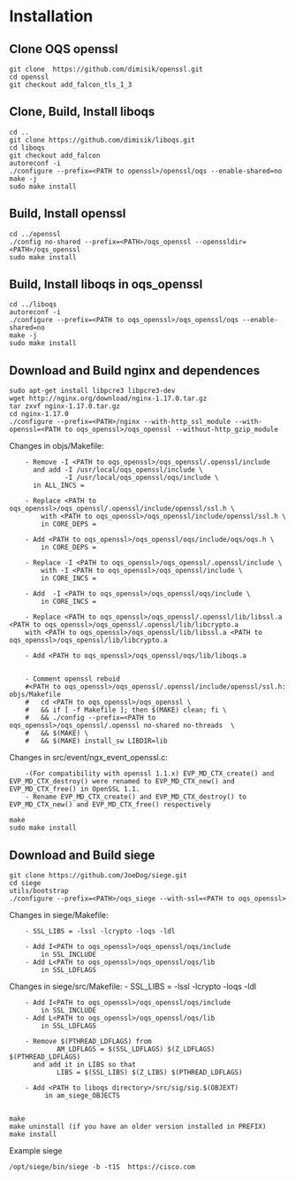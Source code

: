# Installation

## Clone OQS openssl

	git clone  https://github.com/dimisik/openssl.git
	cd openssl
	git checkout add_falcon_tls_1_3

## Clone, Build, Install liboqs

	cd ..
	git clone https://github.com/dimisik/liboqs.git 
	cd liboqs
	git checkout add_falcon
	autoreconf -i
	./configure --prefix=<PATH to openssl>/openssl/oqs --enable-shared=no
	make -j
	sudo make install
 
## Build, Install openssl

	cd ../openssl
	./config no-shared --prefix=<PATH>/oqs_openssl --openssldir=<PATH>/oqs_openssl
	sudo make install

## Build, Install liboqs in oqs_openssl

	cd ../liboqs
	autoreconf -i
	./configure --prefix=<PATH to oqs_openssl>/oqs_openssl/oqs --enable-shared=no
	make -j
	sudo make install

## Download and Build nginx and dependences
 
	sudo apt-get install libpcre3 libpcre3-dev
	wget http://nginx.org/download/nginx-1.17.0.tar.gz
	tar zxvf nginx-1.17.0.tar.gz
	cd nginx-1.17.0
	./configure --prefix=<PATH>/nginx --with-http_ssl_module --with-openssl=<PATH to oqs_openssl>/oqs_openssl --without-http_gzip_module

Changes in objs/Makefile:

		- Remove -I <PATH to oqs_openssl>/oqs_openssl/.openssl/include
		  and add -I /usr/local/oqs_openssl/include \
	              -I /usr/local/oqs_openssl/oqs/include \
		  in ALL_INCS =

        - Replace <PATH to oqs_openssl>/oqs_openssl/.openssl/include/openssl/ssl.h \
		    with <PATH to oqs_openssl>/oqs_openssl/include/openssl/ssl.h \
			in CORE_DEPS =
			
		- Add <PATH to oqs_openssl>/oqs_openssl/oqs/include/oqs/oqs.h \
			in CORE_DEPS =	
	
        - Replace -I <PATH to oqs_openssl>/oqs_openssl/.openssl/include \ 
		    with -I <PATH to oqs_openssl>/oqs_openssl/include \
			in CORE_INCS =
		
		- Add  -I <PATH to oqs_openssl>/oqs_openssl/oqs/include \
			in CORE_INCS =	

		- Replace <PATH to oqs_openssl>/oqs_openssl/.openssl/lib/libssl.a <PATH to oqs_openssl>/oqs_openssl/.openssl/lib/libcrypto.a
		with <PATH to oqs_openssl>/oqs_openssl/lib/libssl.a <PATH to oqs_openssl>/oqs_openssl/lib/libcrypto.a
		
	    - Add <PATH to oqs_openssl>/oqs_openssl/oqs/lib/liboqs.a  

		
		- Comment openssl rebuid 
		#<PATH to oqs_openssl>/oqs_openssl/.openssl/include/openssl/ssl.h:	objs/Makefile
		#	cd <PATH to oqs_openssl>/oqs_openssl \
		#	&& if [ -f Makefile ]; then $(MAKE) clean; fi \
		#	&& ./config --prefix=<PATH to oqs_openssl>/oqs_openssl/.openssl no-shared no-threads  \
		#	&& $(MAKE) \
		#	&& $(MAKE) install_sw LIBDIR=lib
		
Changes in src/event/ngx_event_openssl.c:

		-(For compatibility with openssl 1.1.x) EVP_MD_CTX_create() and EVP_MD_CTX_destroy() were renamed to EVP_MD_CTX_new() and EVP_MD_CTX_free() in OpenSSL 1.1.
		- Rename EVP_MD_CTX_create() and EVP_MD_CTX_destroy() to EVP_MD_CTX_new() and EVP_MD_CTX_free() respectively

	make
	sudo make install


## Download and Build siege

	git clone https://github.com/JoeDog/siege.git
	cd siege 
	utils/bootstrap 
	./configure --prefix=<PATH>/oqs_siege --with-ssl=<PATH to oqs_openssl>

Changes in siege/Makefile:

		- SSL_LIBS = -lssl -lcrypto -loqs -ldl
	
		- Add I<PATH to oqs_openssl>/oqs_openssl/oqs/include
			in SSL_INCLUDE  
		- Add L<PATH to oqs_openssl>/oqs_openssl/oqs/lib
			in SSL_LDFLAGS
	
Changes in siege/src/Makefile:
		- SSL_LIBS = -lssl -lcrypto -loqs -ldl
	
		- Add I<PATH to oqs_openssl>/oqs_openssl/oqs/include
			in SSL_INCLUDE  
		- Add L<PATH to oqs_openssl>/oqs_openssl/oqs/lib
			in SSL_LDFLAGS	
	
		- Remove $(PTHREAD_LDFLAGS) from 
				AM_LDFLAGS = $(SSL_LDFLAGS) $(Z_LDFLAGS) $(PTHREAD_LDFLAGS)
		  and add it in LIBS so that
				LIBS = $(SSL_LIBS) $(Z_LIBS) $(PTHREAD_LDFLAGS)
				
		- Add <PATH to liboqs directory>/src/sig/sig.$(OBJEXT)
		     in am_siege_OBJECTS


	make
	make uninstall (if you have an older version installed in PREFIX)
	make install

Example siege 

	/opt/siege/bin/siege -b -t1S  https://cisco.com

